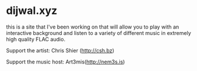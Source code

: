 # dijwal.xyz
this is a site that I've been working on that will allow you to play with 
an interactive background and listen to a variety of different music 
in extremely high quality FLAC audio.


Support the artist: Chris Shier (http://csh.bz)


Support the music host: Art3mis(http://nem3s.is)

